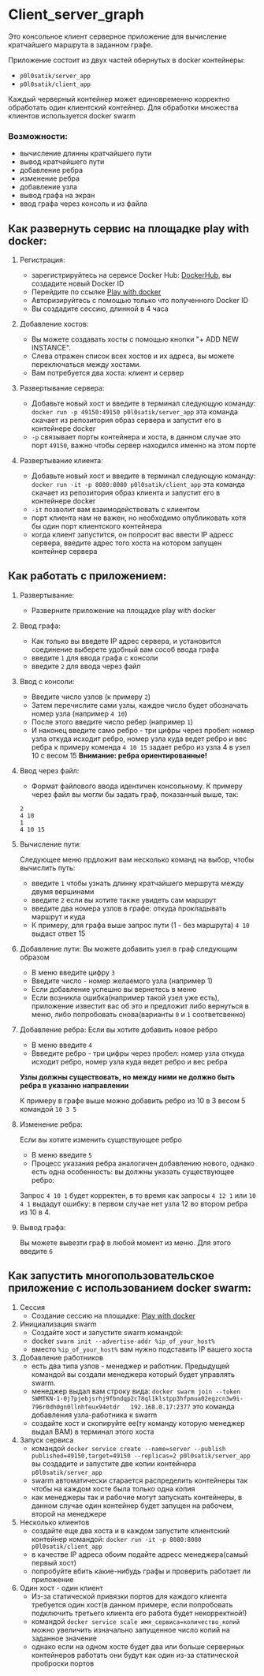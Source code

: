 # Client_server_graph

Это консольное клиент серверное приложение для вычисление кратчайшего маршрута в заданном графе.

Приложение состоит из двух частей обернутых в docker контейнеры:
- `p0l0satik/server_app`
- `p0l0satik/client_app`

Каждый черверный контейнер может единовременно корректно обработать один клиентский контейнер.
Для обработки множества клиентов используется docker swarm

### Возможности:
- вычисление длинны кратчайшего пути
- вывод кратчайшего пути
- добавление ребра
- изменение ребра
- добавление узла
- вывод графа на экран
- ввод графа через консоль и из файла

## Как развернуть сервис на площадке play with docker:
1. Регистрация:
    - зарегистрируйтесь на сервисе Docker Hub: [DockerHub](https://hub.docker.com), вы создадите новый Docker ID
    - Перейдите по ссылке [Play with docker](https://labs.play-with-docker.com)
    - Авторизируйтесь с помощью только что полученного Docker ID
    - Вы создадите сессию, длинной в 4 часa

2. Добавление хостов:
    - Вы можете создавать хосты с помощью кнопки "+ ADD NEW INSTANCE".
    - Слева отражен список всех хостов и их адреса, вы можете переключаться между хостами.
    - Вам потребуется два хоста: клиент и сервер

3. Развертывание сервера:  
    - Добавьте новый хост и введите в терминал следующую команду:  `docker run -p 49150:49150 p0l0satik/server_app`
    эта команда скачает из репозитория образ сервера и запустит его в контейнере docker
    - `-p` связывает порты контейнера и хоста, в данном случае это порт `49150`, важно чтобы сервер находился именно на этом порте

4. Развертывание клиента:
    - Добавьте новый хост и введите в терминал следующую команду: `docker run -it -p 8080:8080 p0l0satik/client_app` 
    эта команда скачает из репозитория образ клиента и запустит его в контейнере docker
    - `-it` позволит вам взаимодействовать с клиентом
    - порт клиента нам не важен, но необходимо опубликовать хотя бы один порт клиентского контейнера
    - когда клиент запустится, он попросит вас ввести IP адресс сервера, введите адрес того хоста на котором запущен 
    контейнер сервера
    
## Как работать с приложением:
1. Развертывание:
    - Разверните приложение на площадке play with docker 
2. Ввод графа:
    - Как только вы введете IP адрес сервера, и установится соединение выберете удобный вам сособ ввода графа
    - введите `1` для ввода графа с консоли 
    - введите `2` для ввода через файл
3. Ввод с консоли:
    - Введите число узлов (к примеру `2`)
    - Затем перечислите сами узлы, каждое число будет обозначать номер узла (например `4 10`)
    - После этого введите число ребер (например `1`)
    - И наконец введите само ребро - три цифры через пробел: номер узла откуда исходит ребро, номер узла куда ведет ребро и вес ребра
    к примеру коменда `4 10 15` задает ребро из узла 4 в узел 10 с весом 15
    **Внимание: ребра ориентированные!**
4. Ввод через файл:
    - Формат файлового ввода идентичен консольному. К примеру через файл вы могли бы задать граф, показанный выше, так:
    ```
    2
    4 10
    1
    4 10 15
    ```
5. Вычисление пути:

    Следующее меню прдложит вам несколько команд на выбор, чтобы вычислить путь:
    - введите `1` чтобы узнать длинну кратчайшего мершрута между двумя вершинами
    - введите `2` если вы хотите также увидеть сам маршрут
    - введите два номера узлов в графе: откуда прокладывать маршрут и куда
    - К примеру, для графа выше запрос пути (1 - без маршрута) `4 10` выдаст ответ  15
6. Добавление пути:
    Вы можете добавить узел в граф следующим образом
    - В меню введите цифру `3`
    - Введите число - номер желаемого узла (например 1)
    - Если добавление успешно вы вернетесь в меню
    - Если возникла ошибка(например такой узел уже есть), приложение известит вас об это и предложит либо вернуться в меню, либо попробовать снова(варианты `0` и `1` соответсвенно)
7. Добавление ребра:
    Если вы хотите добавить новое ребро
    - В меню введите `4`
    - Ввведите ребро - три цифры через пробел: номер узла откуда исходит ребро, номер узла куда ведет ребро и вес ребра
    
    **Узлы должны существовать, но между ними не должно быть ребра в указанно направлении**
    
    К примеру в графе выше можно добавить ребро из 10 в 3 весом 5 командой `10 3 5`
8. Изменение ребра:

    Если вы хотите изменить существующее ребро
    - В меню введите `5`
    - Процесс указания ребра аналогичен добавлению нового, однако есть одна особенность: вы должны указать существующее ребро:
    
    Запрос `4 10 1` будет корректен, в то время как запросы `4 12 1` или `10 4 1` выдадут ошибку: в первом случае нет узла 12 во втором ребра из 10 в 4.
9. Вывод графа:

    Вы можете вывезти граф в любой момент из меню. Для этого введите `6` 

## Как запустить многопользовательское приложение с использованием docker swarm:
1. Сессия
    - Создание сессию на площадке: [Play with docker](https://labs.play-with-docker.com)
2. Инициализация swarm
    - Создайте хост и запустите swarm командой:
    - docker `swarm init --advertise-addr %ip_of_your_host%`
    - вместо `%ip_of_your_host%` вам нужно подставить IP вашего хоста
3. Добавление работников
    - есть два типа узлов - менеджер и работник. Предыдущей командой вы создали менеджера который будет управлять swarm. 
    - менеджер выдал вам строку вида:
    `docker swarm join --token SWMTKN-1-0j7pjebjsrhj9fbndqp2c78ql1klstpp3hfpmua02egzcn3w9i-796r0dh0gn0llnhfeux94etdr   192.168.0.17:2377`
    это команда добавления узла-работника к swarm
    - создайте хост и скопируйте ее(ту команду которую менеджер выдал ВАМ) в терминал этого хоста
4. Запуск сервиса
    - командой `docker service create --name=server --publish published=49150,target=49150 --replicas=2 p0l0satik/server_app`
    вы создадите и запустите две копии контейнера `p0l0satik/server_app`
    - swarm автоматически старается распределить контейнеры так чтобы на каждом хосте была только одна копия
    - как менеджеры так и рабочие могут запускать контейнеры, в данном случае один контейнер будет запущен на рабочем, второй на менеджере
5. Несколько клиентов
    - создайте еще два хоста и в каждом запустите клиентский контейнер командой:
    `docker run -it -p 8080:8080 p0l0satik/client_app`
    - в качестве IP адреса обоим подайте адресс менеджера(самый первый хост)
    - попробуйте вбить какие-нибудь графы и проверить работает ли приложение
6. Один хост - один клиент
    - Из-за статической привязки портов для каждого клиента требуется один хост(в данном примере, если попробовать подключить третьего клиента его работа будет некорректной!)
    - командой `docker service scale имя_сервиса=количество_копий` можно увеличить изначально запущенное число копий на заданное значение
    - однако если на одном хосте будет два или больше серверных контейнеров работать они будут как один из-за статической проброски портов
    
 
